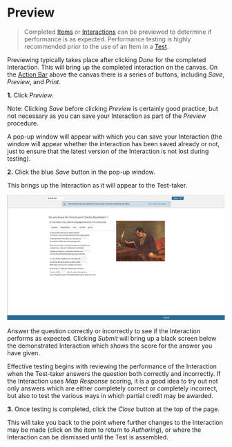 <!--
created_at: 2016-12-15
authors:         
    - "Catherine Pease"
--> 

# Preview

>Completed [Items](../appendix/glossary.md#item) or [Interactions](../appendix/glossary.md#interaction) can be previewed to determine if performance is as expected. Performance testing is highly recommended prior to the use of an Item in a [Test](../appendix/glossary.md#test).

Previewing typically takes place after clicking *Done* for the completed Interaction. This will bring up the completed interaction on the canvas. On the [Action Bar](../appendix/glossary.md#action-bar) above the canvas there is a series of buttons, including *Save*, *Preview*, and *Print*.

**1.** Click *Preview*.

Note: Clicking *Save* before clicking *Preview* is certainly good practice, but not necessary as you can save your Interaction as part of the *Preview* procedure. 

A pop-up window will appear with which you can save your Interaction (the window will appear whether the interaction has been saved already or not, just to ensure that the latest version of the Interaction is not lost during testing).

**2.** Click the blue *Save* button in the pop-up window.

This brings up the Interaction as it will appear to the Test-taker.

![Previewing an Item](../resources/backend/items/preview/actual-size.png)

Answer the question correctly or incorrectly to see if the Interaction performs as expected. Clicking *Submit* will bring up a black screen below the demonstrated Interaction which shows the score for the answer you have given.

Effective testing begins with reviewing the performance of the Interaction when the Test-taker answers the question both correctly and incorrectly. If the Interaction uses *Map Response* scoring, it is a good idea to try out not only answers which are either completely correct or completely incorrect, but also to test the various ways in which partial credit may be awarded.

**3.** Once testing is completed, click the *Close* button at the top of the page.

This will take you back to the point where further changes to the Interaction may be made (click on the item to return to *Authoring*), or where the Interaction can be dismissed until the Test is assembled.
